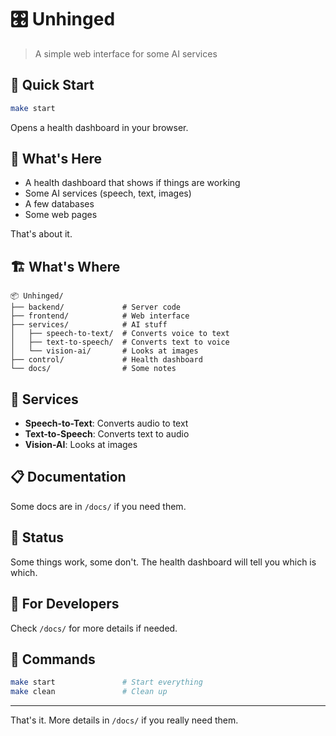 # 🎛️ Unhinged

> A simple web interface for some AI services

## 🚀 **Quick Start**

```bash
make start
```

Opens a health dashboard in your browser.

## 📁 **What's Here**

- A health dashboard that shows if things are working
- Some AI services (speech, text, images)
- A few databases
- Some web pages

That's about it.

## 🏗️ **What's Where**

```
📦 Unhinged/
├── backend/             # Server code
├── frontend/            # Web interface
├── services/            # AI stuff
│   ├── speech-to-text/  # Converts voice to text
│   ├── text-to-speech/  # Converts text to voice
│   └── vision-ai/       # Looks at images
├── control/             # Health dashboard
└── docs/                # Some notes
```

## 🔧 **Services**

- **Speech-to-Text**: Converts audio to text
- **Text-to-Speech**: Converts text to audio
- **Vision-AI**: Looks at images

## 📋 **Documentation**

Some docs are in `/docs/` if you need them.

## 🚀 **Status**

Some things work, some don't. The health dashboard will tell you which is which.

## 🎯 **For Developers**

Check `/docs/` for more details if needed.

## 🔧 **Commands**

```bash
make start               # Start everything
make clean               # Clean up
```

---

That's it. More details in `/docs/` if you really need them.
